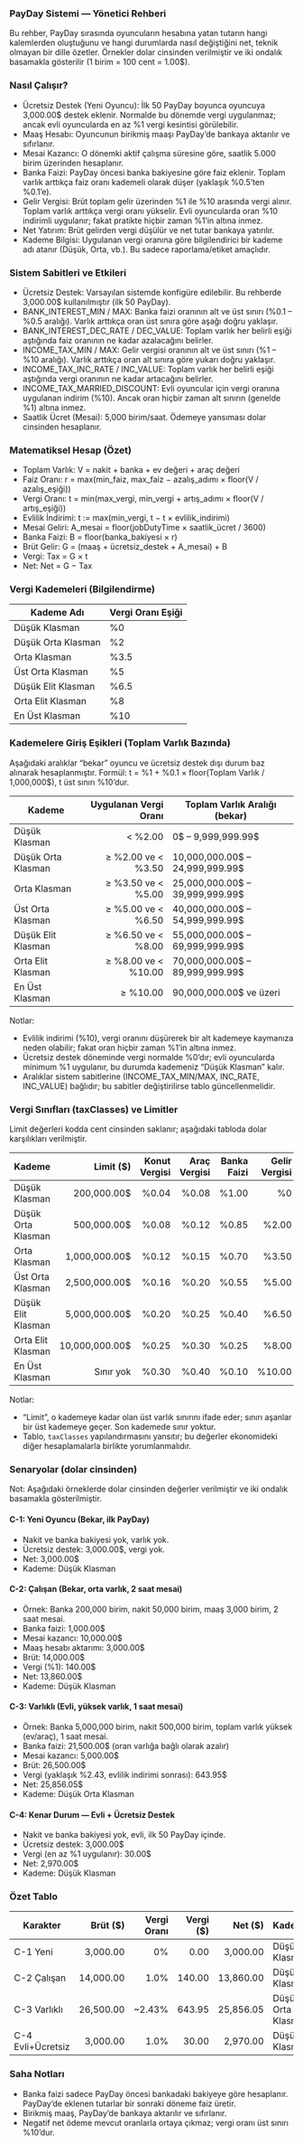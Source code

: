 ### PayDay Sistemi — Yönetici Rehberi

Bu rehber, PayDay sırasında oyuncuların hesabına yatan tutarın hangi kalemlerden oluştuğunu ve hangi durumlarda nasıl değiştiğini net, teknik olmayan bir dille özetler. Örnekler dolar cinsinden verilmiştir ve iki ondalık basamakla gösterilir (1 birim = 100 cent = 1.00$).

### Nasıl Çalışır?
- Ücretsiz Destek (Yeni Oyuncu): İlk 50 PayDay boyunca oyuncuya 3,000.00$ destek eklenir. Normalde bu dönemde vergi uygulanmaz; ancak evli oyuncularda en az %1 vergi kesintisi görülebilir.
- Maaş Hesabı: Oyuncunun birikmiş maaşı PayDay’de bankaya aktarılır ve sıfırlanır.
- Mesai Kazancı: O dönemki aktif çalışma süresine göre, saatlik 5.000 birim üzerinden hesaplanır.
- Banka Faizi: PayDay öncesi banka bakiyesine göre faiz eklenir. Toplam varlık arttıkça faiz oranı kademeli olarak düşer (yaklaşık %0.5’ten %0.1’e).
- Gelir Vergisi: Brüt toplam gelir üzerinden %1 ile %10 arasında vergi alınır. Toplam varlık arttıkça vergi oranı yükselir. Evli oyuncularda oran %10 indirimli uygulanır; fakat pratikte hiçbir zaman %1’in altına inmez.
- Net Yatırım: Brüt gelirden vergi düşülür ve net tutar bankaya yatırılır.
- Kademe Bilgisi: Uygulanan vergi oranına göre bilgilendirici bir kademe adı atanır (Düşük, Orta, vb.). Bu sadece raporlama/etiket amaçlıdır.

### Sistem Sabitleri ve Etkileri
- Ücretsiz Destek: Varsayılan sistemde konfigüre edilebilir. Bu rehberde 3,000.00$ kullanılmıştır (ilk 50 PayDay).
- BANK_INTEREST_MIN / MAX: Banka faizi oranının alt ve üst sınırı (%0.1 – %0.5 aralığı). Varlık arttıkça oran üst sınıra göre aşağı doğru yaklaşır.
- BANK_INTEREST_DEC_RATE / DEC_VALUE: Toplam varlık her belirli eşiği aştığında faiz oranının ne kadar azalacağını belirler.
- INCOME_TAX_MIN / MAX: Gelir vergisi oranının alt ve üst sınırı (%1 – %10 aralığı). Varlık arttıkça oran alt sınıra göre yukarı doğru yaklaşır.
- INCOME_TAX_INC_RATE / INC_VALUE: Toplam varlık her belirli eşiği aştığında vergi oranının ne kadar artacağını belirler.
- INCOME_TAX_MARRIED_DISCOUNT: Evli oyuncular için vergi oranına uygulanan indirim (%10). Ancak oran hiçbir zaman alt sınırın (genelde %1) altına inmez.
- Saatlik Ücret (Mesai): 5,000 birim/saat. Ödemeye yansıması dolar cinsinden hesaplanır.

### Matematiksel Hesap (Özet)
- Toplam Varlık: V = nakit + banka + ev değeri + araç değeri
- Faiz Oranı: r = max(min_faiz, max_faiz − azalış_adımı × floor(V / azalış_eşiği))
- Vergi Oranı: t = min(max_vergi, min_vergi + artış_adımı × floor(V / artış_eşiği))
- Evlilik İndirimi: t := max(min_vergi, t − t × evlilik_indirimi)
- Mesai Geliri: A_mesai = floor(jobDutyTime × saatlik_ücret / 3600)
- Banka Faizi: B = floor(banka_bakiyesi × r)
- Brüt Gelir: G = (maaş + ücretsiz_destek + A_mesai) + B
- Vergi: Tax = G × t
- Net: Net = G − Tax

### Vergi Kademeleri (Bilgilendirme)
| Kademe Adı | Vergi Oranı Eşiği |
|---|---|
| Düşük Klasman | %0 |
| Düşük Orta Klasman | %2 |
| Orta Klasman | %3.5 |
| Üst Orta Klasman | %5 |
| Düşük Elit Klasman | %6.5 |
| Orta Elit Klasman | %8 |
| En Üst Klasman | %10 |

### Kademelere Giriş Eşikleri (Toplam Varlık Bazında)
Aşağıdaki aralıklar “bekar” oyuncu ve ücretsiz destek dışı durum baz alınarak hesaplanmıştır. Formül: t = %1 + %0.1 × floor(Toplam Varlık / 1,000,000$), t üst sınırı %10’dur.

| Kademe | Uygulanan Vergi Oranı | Toplam Varlık Aralığı (bekar) |
|---|---:|---|
| Düşük Klasman | < %2.00 | 0$ – 9,999,999.99$ |
| Düşük Orta Klasman | ≥ %2.00 ve < %3.50 | 10,000,000.00$ – 24,999,999.99$ |
| Orta Klasman | ≥ %3.50 ve < %5.00 | 25,000,000.00$ – 39,999,999.99$ |
| Üst Orta Klasman | ≥ %5.00 ve < %6.50 | 40,000,000.00$ – 54,999,999.99$ |
| Düşük Elit Klasman | ≥ %6.50 ve < %8.00 | 55,000,000.00$ – 69,999,999.99$ |
| Orta Elit Klasman | ≥ %8.00 ve < %10.00 | 70,000,000.00$ – 89,999,999.99$ |
| En Üst Klasman | ≥ %10.00 | 90,000,000.00$ ve üzeri |

Notlar:
- Evlilik indirimi (%10), vergi oranını düşürerek bir alt kademeye kaymanıza neden olabilir; fakat oran hiçbir zaman %1’in altına inmez.
- Ücretsiz destek döneminde vergi normalde %0’dır; evli oyuncularda minimum %1 uygulanır, bu durumda kademeniz “Düşük Klasman” kalır.
- Aralıklar sistem sabitlerine (INCOME_TAX_MIN/MAX, INC_RATE, INC_VALUE) bağlıdır; bu sabitler değiştirilirse tablo güncellenmelidir.

### Vergi Sınıfları (taxClasses) ve Limitler
Limit değerleri kodda cent cinsinden saklanır; aşağıdaki tabloda dolar karşılıkları verilmiştir.

| Kademe | Limit ($) | Konut Vergisi | Araç Vergisi | Banka Faizi | Gelir Vergisi |
|---|---:|---:|---:|---:|---:|
| Düşük Klasman | 200,000.00$ | %0.04 | %0.08 | %1.00 | %0 |
| Düşük Orta Klasman | 500,000.00$ | %0.08 | %0.12 | %0.85 | %2.00 |
| Orta Klasman | 1,000,000.00$ | %0.12 | %0.15 | %0.70 | %3.50 |
| Üst Orta Klasman | 2,500,000.00$ | %0.16 | %0.20 | %0.55 | %5.00 |
| Düşük Elit Klasman | 5,000,000.00$ | %0.20 | %0.25 | %0.40 | %6.50 |
| Orta Elit Klasman | 10,000,000.00$ | %0.25 | %0.30 | %0.25 | %8.00 |
| En Üst Klasman | Sınır yok | %0.30 | %0.40 | %0.10 | %10.00 |

Notlar:
- “Limit”, o kademeye kadar olan üst varlık sınırını ifade eder; sınırı aşanlar bir üst kademeye geçer. Son kademede sınır yoktur.
- Tablo, `taxClasses` yapılandırmasını yansıtır; bu değerler ekonomideki diğer hesaplamalarla birlikte yorumlanmalıdır.

### Senaryolar (dolar cinsinden)
Not: Aşağıdaki örneklerde dolar cinsinden değerler verilmiştir ve iki ondalık basamakla gösterilmiştir.

#### C-1: Yeni Oyuncu (Bekar, ilk PayDay)
- Nakit ve banka bakiyesi yok, varlık yok.
- Ücretsiz destek: 3,000.00$, vergi yok.
- Net: 3,000.00$
- Kademe: Düşük Klasman

#### C-2: Çalışan (Bekar, orta varlık, 2 saat mesai)
- Örnek: Banka 200,000 birim, nakit 50,000 birim, maaş 3,000 birim, 2 saat mesai.
- Banka faizi: 1,000.00$
- Mesai kazancı: 10,000.00$
- Maaş hesabı aktarımı: 3,000.00$
- Brüt: 14,000.00$
- Vergi (%1): 140.00$
- Net: 13,860.00$
- Kademe: Düşük Klasman

#### C-3: Varlıklı (Evli, yüksek varlık, 1 saat mesai)
- Örnek: Banka 5,000,000 birim, nakit 500,000 birim, toplam varlık yüksek (ev/araç), 1 saat mesai.
- Banka faizi: 21,500.00$ (oran varlığa bağlı olarak azalır)
- Mesai kazancı: 5,000.00$
- Brüt: 26,500.00$
- Vergi (yaklaşık %2.43, evlilik indirimi sonrası): 643.95$
- Net: 25,856.05$
- Kademe: Düşük Orta Klasman

#### C-4: Kenar Durum — Evli + Ücretsiz Destek
- Nakit ve banka bakiyesi yok, evli, ilk 50 PayDay içinde.
- Ücretsiz destek: 3,000.00$
- Vergi (en az %1 uygulanır): 30.00$
- Net: 2,970.00$
- Kademe: Düşük Klasman

### Özet Tablo
| Karakter | Brüt ($) | Vergi Oranı | Vergi ($) | Net ($) | Kademe |
|---|---:|---:|---:|---:|---|
| C-1 Yeni | 3,000.00 | 0% | 0.00 | 3,000.00 | Düşük Klasman |
| C-2 Çalışan | 14,000.00 | 1.0% | 140.00 | 13,860.00 | Düşük Klasman |
| C-3 Varlıklı | 26,500.00 | ~2.43% | 643.95 | 25,856.05 | Düşük Orta Klasman |
| C-4 Evli+Ücretsiz | 3,000.00 | 1.0% | 30.00 | 2,970.00 | Düşük Klasman |

### Saha Notları
- Banka faizi sadece PayDay öncesi bankadaki bakiyeye göre hesaplanır. PayDay’de eklenen tutarlar bir sonraki döneme faiz üretir.
- Birikmiş maaş, PayDay’de bankaya aktarılır ve sıfırlanır.
- Negatif net ödeme mevcut oranlarla ortaya çıkmaz; vergi oranı üst sınırı %10’dur.


